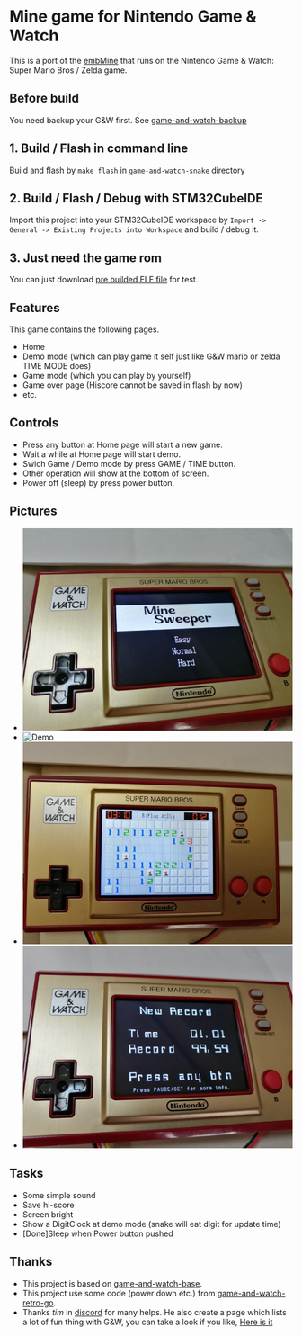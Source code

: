 # Mine game for Nintendo Game &amp; Watch
This is a port of the [embMine](https://gitee.com/slipperstree/embMine) that runs on the Nintendo Game &amp; Watch: Super Mario Bros / Zelda game.

## Before build
You need backup your G&W first. See [game-and-watch-backup](https://github.com/ghidraninja/game-and-watch-backup)
## 1. Build / Flash in command line
Build and flash by `make flash` in `game-and-watch-snake` directory

## 2. Build / Flash / Debug with STM32CubeIDE
Import this project into your STM32CubeIDE workspace by `Import -> General -> Existing Projects into Workspace` and build / debug it.

## 3. Just need the game rom
You can just download [pre builded ELF file](/Release/gw_mine_sweeper.elf) for test.

## Features
This game contains the following pages.
- Home
- Demo mode (which can play game it self just like G&W mario or zelda TIME MODE does)
- Game mode (which you can play by yourself)
- Game over page (Hiscore cannot be saved in flash by now)
- etc.

## Controls
- Press any button at Home page will start a new game.
- Wait a while at Home page will start demo.
- Swich Game / Demo mode by press GAME / TIME button.
- Other operation will show at the bottom of screen.
- Power off (sleep) by press power button.

## Pictures
- ![Home](/Pics/Home.jpg)
- ![Demo](/Pics/Demo.jpg)
- ![Game](/Pics/Game.jpg)
- ![GameOver](/Pics/GameOver.jpg)

## Tasks
- Some simple sound
- Save hi-score
- Screen bright
- Show a DigitClock at demo mode (snake will eat digit for update time)
- [Done]Sleep when Power button pushed

## Thanks
- This project is based on [game-and-watch-base](https://github.com/ghidraninja/game-and-watch-base).
- This project use some code (power down etc.) from [game-and-watch-retro-go](https://github.com/kbeckmann/game-and-watch-retro-go).
- Thanks _tim_ in [discord](https://discord.gg/Zks9wsscK3) for many helps. He also create a page which lists a lot of fun thing with G&W, you can take a look if you like, [Here is it](https://www.schuerewegen.tk/gnw/)